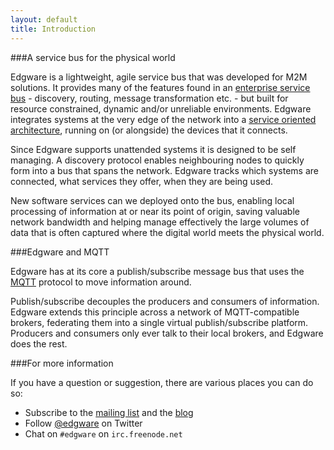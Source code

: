 ```yaml
---
layout: default
title: Introduction
---
```


###A service bus for the physical world

Edgware is a lightweight, agile service bus that was developed for M2M solutions. It provides many of the features found in an [enterprise service bus](http://en.wikipedia.org/wiki/Enterprise_service_bus) - discovery, routing, message transformation etc. - but built for resource constrained, dynamic and/or unreliable environments. Edgware integrates systems at the very edge of the network into a [service oriented architecture](http://en.wikipedia.org/wiki/Service-oriented_architecture), running on (or alongside) the devices that it connects.

Since Edgware supports unattended systems it is designed to be self managing. A discovery protocol enables neighbouring nodes to quickly form into a bus that spans the network. Edgware tracks which systems are connected, what services they offer, when they are being used.

New software services can we deployed onto the bus, enabling local processing of information at or near its point of origin, saving valuable network bandwidth and helping manage effectively the large volumes of data that is often captured where the digital world meets the physical world.

###Edgware and MQTT

Edgware has at its core a publish/subscribe message bus that uses the [MQTT](http://mqtt.org/) protocol to move information around.

Publish/subscribe decouples the producers and consumers of information. Edgware extends this principle across a	 network of MQTT-compatible brokers, federating them into a single virtual publish/subscribe platform. Producers and consumers only ever talk to their local brokers, and Edgware does the rest.

###For more information

If you have a question or suggestion, there are various places you can do so:

 - Subscribe to the [mailing list](https://groups.google.com/forum/#!forum/edgware)
   and the [blog](http://blog.edgware-fabric.org)
 - Follow [@edgware](http://twitter.com/edgware-fabric) on Twitter
 - Chat on `#edgware` on `irc.freenode.net`

